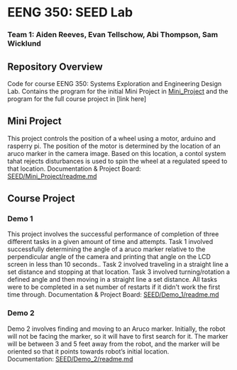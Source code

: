 # EENG 350: SEED Lab
### Team 1: Aiden Reeves, Evan Tellschow, Abi Thompson, Sam Wicklund
## Repository Overview
Code for course EENG 350: Systems Exploration and Engineering Design Lab. Contains the program for the initial Mini Project in [Mini_Project](https://github.com/abimartho/SEED/tree/main/Mini_Project) and the program for the full course project in [link here]
## Mini Project
This project controls the position of a wheel using a motor, arduino and rasperry pi. The position of the motor is determined by the location of an aruco marker in the camera image. Based on this location, a contol system tahat rejects disturbances is used to spin the wheel at a regulated speed to that location.
Documentation & Project Board: [SEED/Mini_Project/readme.md](https://github.com/abimartho/SEED/blob/main/Mini_Project/readme.md)
## Course Project
### Demo 1
This project involves the successful performance of completion of three different tasks in a given amount of time and attempts. Task 1 involved successfully determining the angle of a aruco marker relative to the perpendicular angle of the camera and printing that angle on the LCD screen in less than 10 seconds.. Task 2 involved traveling in a straight line a set distance and stopping at that location. Task 3 involved turning/rotation a defined angle and then moving in a straight line a set distance. All tasks were to be completed in a set number of restarts if it didn't work the first time through. Documentation & Project Board: [SEED/Demo_1/readme.md](https://github.com/abimartho/SEED/blob/main/Demo_1/readme.md)
### Demo 2
Demo 2 involves finding and moving to an Aruco marker. Initially, the robot will not be facing the marker, so it will have to first search for it. The marker will  be between 3 and 5 feet away from the robot, and the marker will be oriented so that it points towards robot’s initial location.  
Documentation: [SEED/Demo_2/readme.md](https://github.com/abimartho/SEED/blob/main/Demo_2/README.md)
